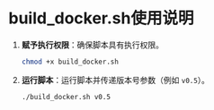
# build_docker.sh使用说明

1. **赋予执行权限**：确保脚本具有执行权限。

   ```sh
   chmod +x build_docker.sh
   ```

2. **运行脚本**：运行脚本并传递版本号参数（例如 `v0.5`）。

   ```sh
   ./build_docker.sh v0.5
   ```